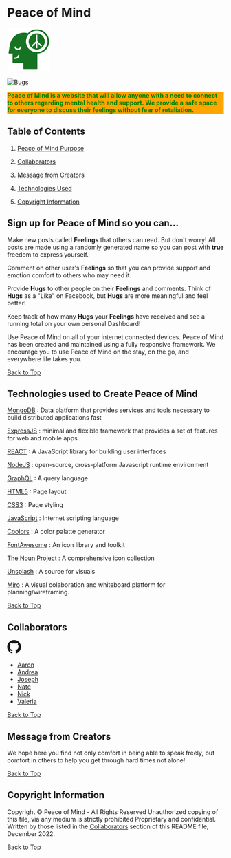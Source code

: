 # Peace of Mind

![Peace of Mind logo](./assets/pom-logo/forest.png)

  [![Bugs](https://img.shields.io/github/issues/Lawhornmatt/RecipeIO/bug.svg)](https://github.com/AndreaRene/Peace-Of-Mind_V2/issues)

<p style="color:green;background:orange;font-weight:bold">Peace of Mind is a website that will allow anyone with a need to connect to others regarding mental health and support. We provide a safe space for everyone to discuss their feelings without fear of retaliation.</p>

## Table of Contents

1. [Peace of Mind Purpose](#sign-up-for-peace-of-mind-so-you-can)

2. [Collaborators](#collaborators)

3. [Message from Creators](#message-from-creators)

4. [Technologies Used](#technologies-used-to-create-peace-of-mind)

5. [Copyright Information](#copyright-information)

## Sign up for Peace of Mind so you can...

Make new posts called **Feelings** that others can read.  But don't worry! All posts are made using a randomly generated name so you can post with **true** freedom to express yourself.

Comment on other user's **Feelings** so that you can provide support and emotion comfort to others who may need it.

Provide **Hugs** to other people on their **Feelings** and comments. Think of **Hugs** as a "Like" on Facebook, but **Hugs** are more meaningful and feel better!

Keep track of how many **Hugs** your **Feelings** have received and see a running total on your own personal Dashboard!

Use Peace of Mind on all of your internet connected devices. Peace of Mind has been created and maintained using a fully responsive framework. We encourage you to use Peace of Mind on the stay, on the go, and everywhere life takes you.

[Back to Top](#peace-of-mind)

## Technologies used to Create Peace of Mind

[MongoDB](https://www.mongodb.com/home)
: Data platform that provides services and tools necessary to build distributed applications fast

[ExpressJS](https://expressjs.com/)
: minimal and flexible framework that provides a set of features for web and mobile apps.

[REACT](https://reactjs.org/)
: A JavaScript library for building user interfaces

[NodeJS](https://nodejs.org/en/)
: open-source, cross-platform Javascript runtime environment

[GraphQL](https://graphql.org/)
: A query language

[HTML5](https://developer.mozilla.org/en-US/docs/Glossary/HTML5)
: Page layout

[CSS3](https://developer.mozilla.org/en-US/docs/Web/CSS)
: Page styling

[JavaScript](https://developer.mozilla.org/en-US/docs/Web/JavaScript)
: Internet scripting language

[Coolors](https://coolors.co/)
: A color palatte generator

[FontAwesome](https://fontawesome.com/)
: An icon library and toolkit

[The Noun Project](https://thenounproject.com/)
: A comprehensive icon collection

[Unsplash](https://unsplash.com/)
: A source for visuals

[Miro](https://miro.com/)
: A visual colaboration and whiteboard platform for planning/wireframing.

[Back to Top](#peace-of-mind)

## Collaborators

![GitHub Logo](./assets/pom-logo/GitHub-Mark-32px.png)

- [Aaron](https://github.com/nofutofu)
- [Andrea](https://github.com/AndreaRene)
- [Joseph](https://github.com/josephpicardat)
- [Nate](https://github.com/natenaranjo)
- [Nick](https://github.com/RelentlessNC)
- [Valeria](https://github.com/ValPal1320)

[Back to Top](#peace-of-mind)

## Message from Creators

We hope here you find not only comfort in being able to speak freely, but comfort in others to help you get through hard times not alone!

[Back to Top](#peace-of-mind)

## Copyright Information

Copyright &#xA9; Peace of Mind - All Rights Reserved
Unauthorized copying of this file, via any medium is strictly prohibited
Proprietary and confidential.
Written by those listed in the [Collaborators](#collaborators) section of this README file, December 2022.

[Back to Top](#peace-of-mind)
